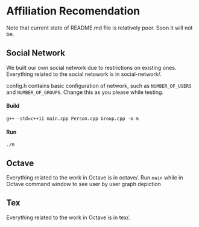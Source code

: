 # Affiliation Recomendation

Note that current state of README.md file is relatively poor. Soon it will not be.

## Social Network
We built our own social network due to restrictions on existing ones. Everything related to the social netowork is in social-network/.

config.h contains basic configuration of network, such as `NUMBER_OF_USERS` and `NUMBER_OF_GROUPS`. Change this as you please while testing.

#### Build
```
g++ -std=c++11 main.cpp Person.cpp Group.cpp -o m
```
#### Run
```
./m
```

## Octave
Everything related to the work in Octave is in octave/. Run `main` while in Octave command window to see user by user graph depiction

## Tex
Everything related to the work in Octave is in tex/.



